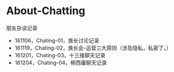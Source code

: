 # About-Chatting
朋友杂谈记录

- 161106，Chating-01，族长讨论记录
- 161119，Chating-02，族长会-运营三大原则（涉及隐私，私密了。）
- 161201，Chating-03，十三维聊天记录
- 161204，Chating-04，柳西庸聊天记录